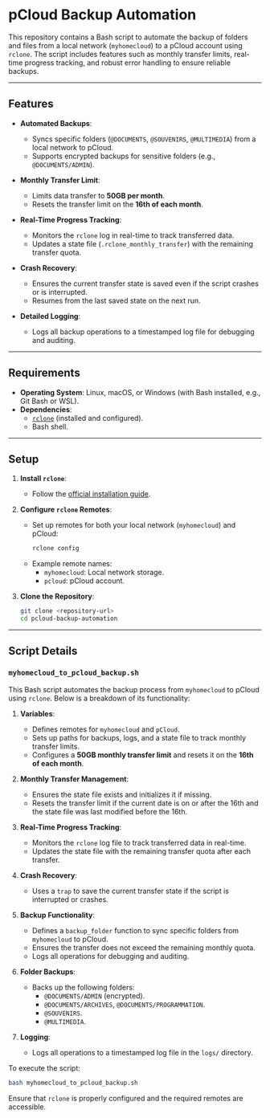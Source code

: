 # **pCloud Backup Automation**

This repository contains a Bash script to automate the backup of folders and files from a local network (`myhomecloud`) to a pCloud account using `rclone`. The script includes features such as monthly transfer limits, real-time progress tracking, and robust error handling to ensure reliable backups.

---

## **Features**

- **Automated Backups**:
  - Syncs specific folders (`@DOCUMENTS`, `@SOUVENIRS`, `@MULTIMEDIA`) from a local network to pCloud.
  - Supports encrypted backups for sensitive folders (e.g., `@DOCUMENTS/ADMIN`).

- **Monthly Transfer Limit**:
  - Limits data transfer to **50GB per month**.
  - Resets the transfer limit on the **16th of each month**.

- **Real-Time Progress Tracking**:
  - Monitors the `rclone` log in real-time to track transferred data.
  - Updates a state file (`.rclone_monthly_transfer`) with the remaining transfer quota.

- **Crash Recovery**:
  - Ensures the current transfer state is saved even if the script crashes or is interrupted.
  - Resumes from the last saved state on the next run.

- **Detailed Logging**:
  - Logs all backup operations to a timestamped log file for debugging and auditing.

---

## **Requirements**

- **Operating System**: Linux, macOS, or Windows (with Bash installed, e.g., Git Bash or WSL).
- **Dependencies**:
  - [`rclone`](https://rclone.org/) (installed and configured).
  - Bash shell.

---

## **Setup**

1. **Install `rclone`**:
   - Follow the [official installation guide](https://rclone.org/install/).

2. **Configure `rclone` Remotes**:
   - Set up remotes for both your local network (`myhomecloud`) and pCloud:
     ```bash
     rclone config
     ```
   - Example remote names:
     - `myhomecloud`: Local network storage.
     - `pcloud`: pCloud account.

3. **Clone the Repository**:
   ```bash
   git clone <repository-url>
   cd pcloud-backup-automation
   ```

---

## **Script Details**

### `myhomecloud_to_pcloud_backup.sh`

This Bash script automates the backup process from `myhomecloud` to pCloud using `rclone`. Below is a breakdown of its functionality:

1. **Variables**:
   - Defines remotes for `myhomecloud` and `pCloud`.
   - Sets up paths for backups, logs, and a state file to track monthly transfer limits.
   - Configures a **50GB monthly transfer limit** and resets it on the **16th of each month**.

2. **Monthly Transfer Management**:
   - Ensures the state file exists and initializes it if missing.
   - Resets the transfer limit if the current date is on or after the 16th and the state file was last modified before the 16th.

3. **Real-Time Progress Tracking**:
   - Monitors the `rclone` log file to track transferred data in real-time.
   - Updates the state file with the remaining transfer quota after each transfer.

4. **Crash Recovery**:
   - Uses a `trap` to save the current transfer state if the script is interrupted or crashes.

5. **Backup Functionality**:
   - Defines a `backup_folder` function to sync specific folders from `myhomecloud` to pCloud.
   - Ensures the transfer does not exceed the remaining monthly quota.
   - Logs all operations for debugging and auditing.

6. **Folder Backups**:
   - Backs up the following folders:
     - `@DOCUMENTS/ADMIN` (encrypted).
     - `@DOCUMENTS/ARCHIVES`, `@DOCUMENTS/PROGRAMMATION`.
     - `@SOUVENIRS`.
     - `@MULTIMEDIA`.

7. **Logging**:
   - Logs all operations to a timestamped log file in the `logs/` directory.

To execute the script:
```bash
bash myhomecloud_to_pcloud_backup.sh
```
Ensure that `rclone` is properly configured and the required remotes are accessible.